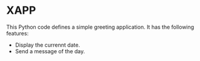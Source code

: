 # XAPP

This Python code defines a simple greeting application. 
It has the following features: 
- Display the currennt date.
- Send a message of the day.
